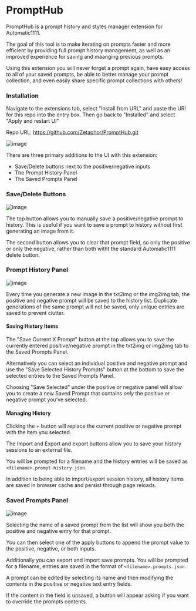 # PromptHub

PromptHub is a prompt history and styles manager extension for Automatic1111.

The goal of this tool is to make iterating on prompts faster and more efficient by providing full prompt history management, as well as an improved experience for saving and maanging previous prompts.

Using this extension you will never forget a prompt again, have easy access to all of your saved prompts, be able to better manage your prompt collection, and even easily share specific prompt collections with others!

### Installation

Navigate to the extensions tab, select "Install from URL" and paste the URl for this repo into the entry box. Then go back to "Installed" and select "Apply and restart UI"

Repo URL: https://github.com/Zetaphor/PromptHub.git

![image](https://user-images.githubusercontent.com/3112763/227691648-9773fd84-f358-4da8-9d36-8e965f9e9d32.png)

There are three primary additions to the UI with this extension:

* Save/Delete buttons next to the positive/negative inputs
* The Prompt History Panel
* The Saved Prompts Panel

### Save/Delete Buttons

![image](https://user-images.githubusercontent.com/3112763/227691910-7a1c8cdc-bc0e-45e4-860d-49ecb357b910.png)

The top button allows you to manually save a positive/negative prompt to history. This is useful if you want to save a prompt to history without first generating an image from it.

The second button allows you to clear that prompt field, so only the positive or only the negative, rather than both witht the standard Automatic1111 delete button.

### Prompt History Panel

![image](https://user-images.githubusercontent.com/3112763/227692407-d4df077a-7b1c-4f1c-b774-d9520b28ef9d.png)

Every time you generate a new image in the txt2img or the img2img tab, the positive and negative prompt will be saved to the history list.
Duplicate generations of the same prompt will not be saved, only unique entries are saved to prevent clutter.

#### Saving History Items
The "Save Current X Prompt" button at the top allows you to save the currently entered positive/negative prompt in the txt2img or img2img tab to the Saved Prompts Panel.

Alternatively you can select an individual positive and negative prompt and use the "Save Selected History Prompts" button at the bottom to save the selected entries to the Saved Prompts Panel.

Choosing "Save Selected" under the positive or negative panel will allow you to create a new Saved Prompt that contains _only_ the positive or negative prompt you've selected.

#### Managing History

Clicking the + button will replace the current positive or negative prompt with the item you selected.

The Import and Export and export buttons allow you to save your history sessions to an external file.

You will be prompted for a filename and the history entries will be saved as `<filename>.prompt-history.json`.

In addition to being able to import/export session history, all history items are saved in browser cache and persist through page reloads.

### Saved Prompts Panel

![image](https://user-images.githubusercontent.com/3112763/227693954-f67665dd-f9ec-4bbc-8c83-b49911b4f240.png)

Selecting the name of a saved prompt from the list will show you both the positive and negative entry for that prompt.

You can then select one of the apply buttons to append the prompt value to the positive, negative, or both inputs.

Additionally you can export and import save prompts. You will be prompted for a filename, entries are saved in the format of `<filename>.prompts.json`.

A prompt can be edited by selecting its name and then modifying the contents in the positive or negative text entry fields. 

If the content in the field is unsaved, a button will appear asking if you want to override the prompts contents.
